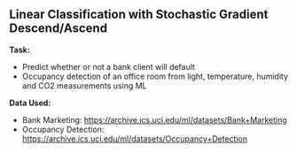 
## Linear Classification with Stochastic Gradient Descend/Ascend

**Task:**
* Predict whether or not a bank client will default
* Occupancy detection of an office room from light, temperature, humidity and CO2 measurements using ML

**Data Used:**
* Bank Marketing: https://archive.ics.uci.edu/ml/datasets/Bank+Marketing
* Occupancy Detection: https://archive.ics.uci.edu/ml/datasets/Occupancy+Detection
